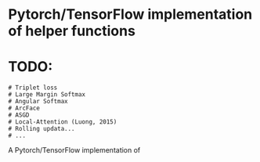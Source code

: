 # Pytorch/TensorFlow implementation of helper functions
# TODO:
    # Triplet loss
    # Large Margin Softmax
    # Angular Softmax
    # ArcFace
    # ASGD
    # Local-Attention (Luong, 2015)
    # Rolling updata...
    # ...
    
A Pytorch/TensorFlow implementation of 
